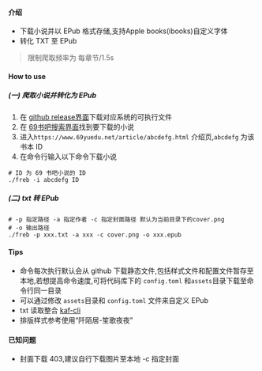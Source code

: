 
#### 介绍
 - 下载小说并以 EPub 格式存储,支持Apple books(ibooks)自定义字体
 - 转化 TXT 至 EPub

> 限制爬取频率为 每章节/1.5s

#### How to use
##### (一) 爬取小说并转化为 EPub
1. 在 [github release界面](https://github.com/chcthink/freb/releases)下载对应系统的可执行文件
2. 在 [69书吧搜索界面](https://www.69yuedu.net/modules/article/search.php)找到要下载的小说
2. 进入`https://www.69yuedu.net/article/abcdefg.html` 介绍页,`abcdefg`
为该书本 ID
3. 在命令行输入以下命令下载小说

``` shell
# ID 为 69 书吧小说的 ID
./freb -i abcdefg ID
```

##### (二) txt 转 EPub

```shell
# -p 指定路径 -a 指定作者 -c 指定封面路径 默认为当前目录下的cover.png
# -o 输出路径
./freb -p xxx.txt -a xxx -c cover.png -o xxx.epub
```

#### Tips
 - 命令每次执行默认会从 github 下载静态文件,包括样式文件和配置文件暂存至本地,若想提高命令速度,可将代码库下的 `config.toml` 和`assets`目录下载至命令行同一目录
 - 可以通过修改 `assets`目录和 `config.toml` 文件来自定义 EPub
 - txt 读取整合 [kaf-cli](https://github.com/ystyle/kaf-cli)
 - 排版样式参考使用“阡陌居-笙歌夜夜”

#### 已知问题
 - 封面下载 403,建议自行下载图片至本地 -c 指定封面